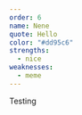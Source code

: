 ```yaml
---
order: 6
name: Nene
quote: Hello
color: "#dd95c6"
strengths:
  - nice
weaknesses:
  - meme
---
```


Testing
